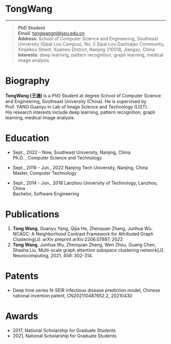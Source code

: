 # TongWang
------

>**PhD Student**<br>
**Email**: tongwangnj@seu.edu.cn<br>
**Address**: School of Computer Science and Engineering, Southeast University (Sipai Lou Campus), No. 2 Sipai Lou Dashiqiao Community, Xinjiekou Street, Xuanwu District, Nanjing 210018, Jiangsu, China<br>
**Interests**: deep learning, pattern recognition, graph learning, medical image analysis


# Biography
**TongWang (王通)** is a PhD Student at degree School of Computer Science and Engineering, Southeast University (China). He is supervised by Prof. YANG Guanyu in Lab of Image Science and Technology (LIST).<br> His research interests include deep learning, pattern recognition, graph learning, medical image analysis.


# Education 
* Sept., 2022 – Now,	Southeast University, Nanjing, China<br>
			 Ph.D. , Computer Science and Technology<br>
				
* Sept., 2019 - Jun., 2022	Nanjing Tech University, Nanjing, China<br>
				Master, Computer Technology<br>

* Sept., 2014 - Jun., 2018 	Lanzhou University of Technology, Lanzhou, China<br>
				Bachelor, Software Engineering


# Publications
1. **Tong Wang**, Guanyu Yang, Qijia He, Zhenquan Zhang, Junhua Wu. NCAGC: A Neighborhood Contrast Framework for Attributed Graph Clustering[J]. arXiv preprint arXiv:2206.07897, 2022.<br>
2. **Tong Wang**, Junhua Wu, Zhenquan Zhang, Wen Zhou, Guang Chen, Shasha Liu. Multi-scale graph attention subspace clustering network[J]. Neurocomputing, 2021, 459: 302-314.


# Patents
* Deep time series N-SEIR infectious disease prediction model, Chinese national invention patent, CN202110487652.2, 20210430


# Awards
* 2017, National Scholarship for Graduate Students<br>
* 2021, National Scholarship for Graduate Students

